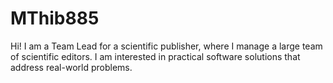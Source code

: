 # MThib885

Hi! I am a Team Lead for a scientific publisher, where I manage a large team of scientific editors. I am interested in practical software solutions that address real-world problems.
